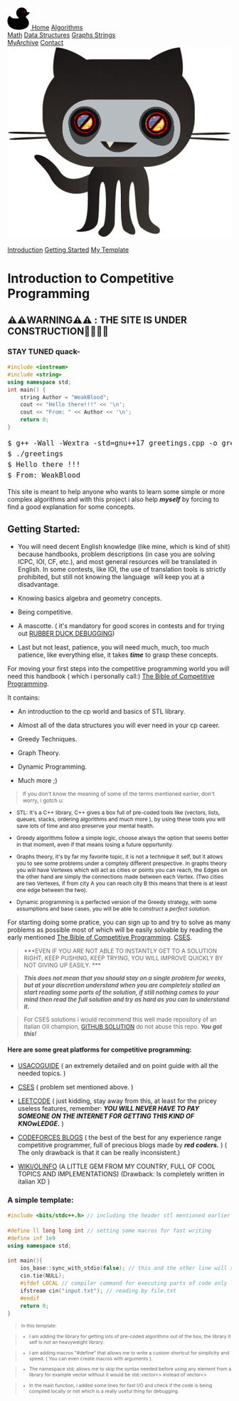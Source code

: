 <!DOCTYPE html>
<html lang = "en">
<head>
<meta charset="UTF-8">
<title>
AlgoDuck - Competitive Programming and Algorithm Resources
</title>
<META NAME="Description" CONTENT="Wanna see some algorithms ? You came to the right place. 
AlgoDuck is a project about competitive programming algorithms i'm doing on my own, why ? because i was bored, in fact 
this site does not contain any AD or Payment Program. Maybe once it becomes a quack level site then i will 
add donations, until then, enjoy this personal little mess <3 ">
<link rel="canonical" href="https://algoduck.it/">
<link rel="icon" href="/favicon.ico">
<link rel="icon" type="image/png" href="/favicon-96x96.png" sizes="96x96">
<link rel="icon" type="image/svg+xml" href="/favicon.svg">
<link rel="shortcut icon" href="/favicon.ico">
<link rel="apple-touch-icon" sizes="180x180" href="/apple-touch-icon.png">
<link rel="manifest" href="/site.webmanifest">
<link rel="stylesheet" href="/stylesheet/style.css">
<script src="/js/highlight.min.js"></script>
</head>

<body>
<div id="navbar">
  <div class="buttons">

  <a href="/index.html">
  <img src ="/images/duck.png" alt = "duckIco">
  </a>
  <a class="active" href="/index.html">Home</a>
  <a href="javascript:void(0)" id = "Algorithms">Algorithms</a>
<div id = "hiddenNav">
<div class = "buttonLists">
  <a href="javascript:void(0)">Math</a>
  <a href="/Problems/problems.html">Data Structures</a>
  <a href="javascript:void(0)">Graphs </a>
  <a href=""> Strings </a>
</div>
</div>
  <a href="/Problems/problems.html">MyArchive</a>
  <a href="javascript:void(0)">Contact</a>
  <a href="https://github.com/WeakBlood/AlgoDuck">
  <img src ="/images/githubAlt1.png" alt = "githubIco">
  </a>
  
  </div>
</div>

<div class ="non-essential">
<div id="right-navbar">
<div id="space">
</div>

[Introduction](#warning-the-site-is-under-construction)
[Getting Started](#getting-started)
[My Template](#il-mio-template-base)

</div>
</div>
<div class="content">


# Introduction to Competitive Programming


## ⚠️⚠️WARNING⚠️⚠️ : THE SITE IS UNDER CONSTRUCTION👨‍💻👨‍💻

### STAY TUNED quack-


```cpp
#include <iostream>
#include <string>
using namespace std;
int main() {
    string Author = "WeakBlood";
    cout << "Hello there!!!" << '\n';
    cout << "From: " << Author << '\n';
    return 0;
} 
```

<div>

<pre style="font-size:12pt; line-height: 1.5;">
$ g++ -Wall -Wextra -std=gnu++17 greetings.cpp -o greetings
$ ./greetings
$ Hello there !!! 
$ From: WeakBlood
</pre>

</div>

This site is meant to help anyone who wants to learn some simple or more complex algorithms and with this project i also help ***myself*** by forcing to find 
a good explanation for some concepts.

## Getting Started:

- You will need decent English knowledge (like mine, which is kind of shit) because handbooks, problem descriptions (in case you are solving ICPC, IOI, CF, etc.), and most general resources will be translated in English. In some contests, like IOI, the use of translation tools is strictly prohibited, but still not knowing the language 
will keep you at a disadvantage.
  
 - Knowing basics algebra and geometry concepts.

 - Being competitive.
  
 - A mascotte. ( it's mandatory for good scores in contests and for trying out [RUBBER DUCK DEBUGGING](https://en.wikipedia.org/wiki/Rubber_duck_debugging))
  
 - Last but not least, patience, you will need much, much, too much patience, like everything else, it takes ***time*** to grasp these concepts.
  

For moving your first steps into the competitive programming world you *will* need this handbook ( which i personally call:) [The Bible of Competitive Programming](https://cses.fi/book/book.pdf).

It contains: 

- An introduction to the cp world and basics of STL library.
  
- Almost all of the data structures you will ever need in your cp career.
  
- Greedy Techniques.
  
- Graph Theory.
  
- Dynamic Programming.

- Much more ;)

<div style="font-size:9pt">

> If you don't know the meaning of some of the terms mentioned earlier, don't worry, i gotch u: 

 - STL: It's a C++ library, C++ gives a box full of pre-coded tools like (vectors, lists, queues, stacks, ordering algorithms and much more ), by using these tools 
you will save lots of time and also preserve your mental health.

 - Greedy algorithms follow a simple logic, choose always the option that seems better in that moment, 
even if that means losing a future opportunity. 

  
 - Graphs theory, it's by far my favorite topic, it is not a technique it self, but it allows you to see some problems under a comptely different prespective.
In graphs theory you will have Vertexes which will act as cities or points you can reach, the Edges on the other hand are simply the connections made between each Vertex.
(Two cities are two Vertexes, if from city A you can reach city B this means that there is at least one edge between the two).

 - Dynamic programming is a perfected version of the Greedy strategy, with some assumptions and base cases, you will be able to *construct* a *perfect solution*.
</div>

For starting doing some pratice, you can sign up to and try to solve as many problems as possible most of which will be easily solvable by reading the early mentioned [The Bible of Competitive Programming](https://cses.fi/book/book.pdf). [CSES](https://cses.fi/problemset/).

<div style="font-size: 13px;">

> ***EVEN IF YOU ARE NOT ABLE TO INSTANTLY GET TO A SOLUTION RIGHT, KEEP PUSHING, KEEP TRYING, YOU WILL IMPROVE QUICKLY BY NOT GIVING UP EASILY. ***

> ***This does not mean that you should stay on a single problem for weeks, but at your discretion understand when you are completely stalled an start reading some parts of the solution, if still nothing comes to your mind then read the full solution and try as hard as you can to understand it.***

> For CSES solutions i would recommend this well made repository of an Italian OII champion, [GITHUB SOLUTION](https://github.com/lorenzo-ferrari/cses/tree/main/src) do not abuse this repo. ***You got this!***
>
</div>



#### Here are some great platforms for competitive programming: 
  - [USACOGUIDE](https://usaco.guide/) ( an extremely detailed and on point guide with all the needed topics. )
  
  - [CSES](https://cses.fi/problemset/) ( problem set mentioned above. )

  - [LEETCODE](https://leetcode.com/) ( just kidding, stay away from this, at least for the pricey useless features, remember: 
***YOU WILL NEVER HAVE TO PAY SOMEONE ON THE INTERNET FOR GETTING  THIS KIND OF KNOwLEDGE.*** )

  - [CODEFORCES BLOGS](https://codeforces.com/) ( the best of the best for any experience range competitive programmer, full of precious blogs made by ***red coders.*** )
  ( The only drawback is that it can be really inconsistent.)
  
  - [WIKI/OLINFO](https://wiki.olinfo.it/) (A LITTLE GEM FROM MY COUNTRY, FULL OF COOL TOPICS AND IMPLEMENTATIONS)
  (Drawback: Is completely written in italian XD )


### A simple template: 

~~~cpp
#include <bits/stdc++.h> // including the header stl mentioned earlier

#define ll long long int // setting some macros for fast writing 
#define inf 1e9
using namespace std; 

int main(){
    ios_base::sync_with_stdio(false); // this and the other line will speed up I/O operations
    cin.tie(NULL);
    #ifdef LOCAL // compiler command for executing parts of code only locally 
    ifstream cin("input.txt"); // reading by file.txt 
    #endif
    return 0;
}

~~~
<div style="font-size:8pt;">

>In this template:

 >- I am adding the library for getting lots of pre-coded algorithms out of the box, the library it self is *not* an heavyweight library.

>- I am adding macros "#define" that allows me to write a custom shortcut for simplicity and speed. ( You can even create macros with arguments ).
  
>- The namespace std; allows me to skip the syntax needed before using any element from a library for example vector without it would be std::vector<> instead of 
vector<> 
  
>- In the main function, i added some lines for fast I/O and check if the code is being compiled locally or not which is a really useful thing for debugging.

</div>
</div>
</body>
<script src="/js/highlightRightNav.js"></script>
<script>hljs.initHighlightingOnLoad();</script>
</html>
